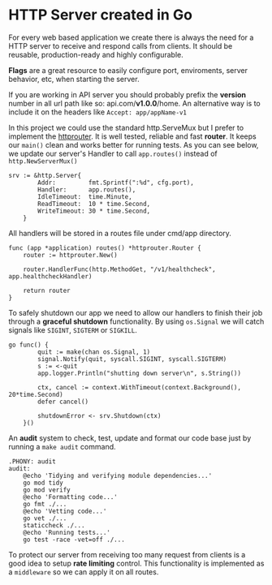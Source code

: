 # HTTP Server created in Go

For every web based application we create there is always the need for a HTTP server to receive and respond calls from clients. It should be reusable, production-ready and highly configurable.

**Flags** are a great resource to easily configure port, enviroments, server behavior, etc, when starting the server.

If you are working in API server you should probably prefix the **version** number in all url path like so: api.com/**v1.0.0**/home. An alternative way is to include it on the headers like `Accept: app/appName-v1`

In this project we could use the standard http.ServeMux but I prefer to implement the [httprouter](https://github.com/julienschmidt/httprouter). It is well tested, reliable and fast **router**. It keeps our `main()` clean and works better for running tests. As you can see below, we update our server's Handler to call `app.routes()` instead of `http.NewServerMux()`

```
srv := &http.Server{
		Addr:         fmt.Sprintf(":%d", cfg.port),
		Handler:      app.routes(),
		IdleTimeout:  time.Minute,
		ReadTimeout:  10 * time.Second,
		WriteTimeout: 30 * time.Second,
	}
```

All handlers will be stored in a routes file under cmd/app directory. 

```
func (app *application) routes() *httprouter.Router {
	router := httprouter.New()

	router.HandlerFunc(http.MethodGet, "/v1/healthcheck", app.healthcheckHandler)

	return router
}
```

To safely shutdown our app we need to allow our handlers to finish their job through a **graceful shutdown** functionality. By using `os.Signal` we will catch signals like `SIGINT`, `SIGTERM` or `SIGKILL`. 

```
go func() {
		quit := make(chan os.Signal, 1)
		signal.Notify(quit, syscall.SIGINT, syscall.SIGTERM)
		s := <-quit
		app.logger.Println("shutting down server\n", s.String())

		ctx, cancel := context.WithTimeout(context.Background(), 20*time.Second)
		defer cancel()

		shutdownError <- srv.Shutdown(ctx)
	}()
```

An **audit** system to check, test, update and format our code base just by running a `make audit` command. 

```
.PHONY: audit
audit:
	@echo 'Tidying and verifying module dependencies...'
	go mod tidy
	go mod verify
	@echo 'Formatting code...'
	go fmt ./...
	@echo 'Vetting code...'
	go vet ./...
	staticcheck ./...
	@echo 'Running tests...'
	go test -race -vet=off ./...
```

To protect our server from receiving too many request from clients is a good idea to setup **rate limiting** control. This functionality is implemented as a `middleware` so we can apply it on all routes. 



